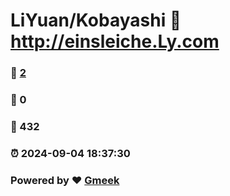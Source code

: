 # LiYuan/Kobayashi :link: http://einsleiche.Ly.com 
### :page_facing_up: [2](http://einsleiche.Ly.com/tag.html) 
### :speech_balloon: 0 
### :hibiscus: 432 
### :alarm_clock: 2024-09-04 18:37:30 
### Powered by :heart: [Gmeek](https://github.com/Meekdai/Gmeek)
